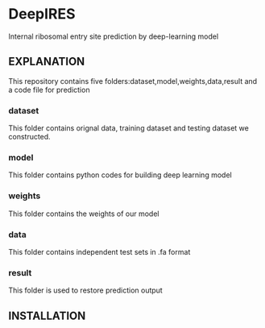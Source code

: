 # DeepIRES
Internal ribosomal entry site prediction by deep-learning model
## EXPLANATION
This repository contains five folders:dataset,model,weights,data,result and a code file for prediction
### dataset
This folder contains orignal data, training dataset and testing dataset we constructed.
### model
This folder contains python codes for building deep learning model
### weights
This folder contains the weights of our model
### data
This folder contains independent test sets in .fa format
### result
This folder is used to restore prediction output
## INSTALLATION
